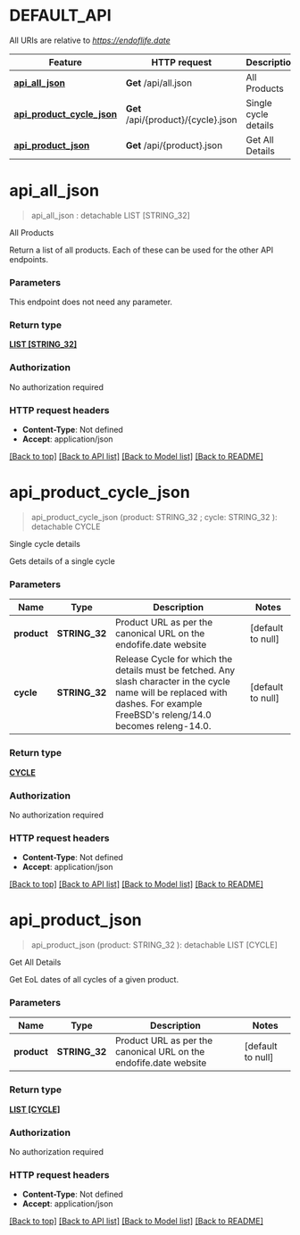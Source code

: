 # DEFAULT_API

All URIs are relative to *https://endoflife.date*

Feature | HTTP request | Description
------------- | ------------- | -------------
[**api_all_json**](DEFAULT_API.md#api_all_json) | **Get** /api/all.json | All Products
[**api_product_cycle_json**](DEFAULT_API.md#api_product_cycle_json) | **Get** /api/{product}/{cycle}.json | Single cycle details
[**api_product_json**](DEFAULT_API.md#api_product_json) | **Get** /api/{product}.json | Get All Details


# **api_all_json**
> api_all_json : detachable LIST [STRING_32]


All Products

Return a list of all products. Each of these can be used for the other API endpoints.


### Parameters
This endpoint does not need any parameter.

### Return type

[**LIST [STRING_32]**](STRING_32.md)

### Authorization

No authorization required

### HTTP request headers

 - **Content-Type**: Not defined
 - **Accept**: application/json

[[Back to top]](#) [[Back to API list]](../README.md#documentation-for-api-endpoints) [[Back to Model list]](../README.md#documentation-for-models) [[Back to README]](../README.md)

# **api_product_cycle_json**
> api_product_cycle_json (product: STRING_32 ; cycle: STRING_32 ): detachable CYCLE


Single cycle details

Gets details of a single cycle


### Parameters

Name | Type | Description  | Notes
------------- | ------------- | ------------- | -------------
 **product** | **STRING_32**| Product URL as per the canonical URL on the endofife.date website | [default to null]
 **cycle** | **STRING_32**| Release Cycle for which the details must be fetched. Any slash character in the cycle name will be replaced with dashes. For example FreeBSD&#39;s releng/14.0 becomes releng-14.0. | [default to null]

### Return type

[**CYCLE**](cycle.md)

### Authorization

No authorization required

### HTTP request headers

 - **Content-Type**: Not defined
 - **Accept**: application/json

[[Back to top]](#) [[Back to API list]](../README.md#documentation-for-api-endpoints) [[Back to Model list]](../README.md#documentation-for-models) [[Back to README]](../README.md)

# **api_product_json**
> api_product_json (product: STRING_32 ): detachable LIST [CYCLE]


Get All Details

Get EoL dates of all cycles of a given product.


### Parameters

Name | Type | Description  | Notes
------------- | ------------- | ------------- | -------------
 **product** | **STRING_32**| Product URL as per the canonical URL on the endofife.date website | [default to null]

### Return type

[**LIST [CYCLE]**](cycle.md)

### Authorization

No authorization required

### HTTP request headers

 - **Content-Type**: Not defined
 - **Accept**: application/json

[[Back to top]](#) [[Back to API list]](../README.md#documentation-for-api-endpoints) [[Back to Model list]](../README.md#documentation-for-models) [[Back to README]](../README.md)

